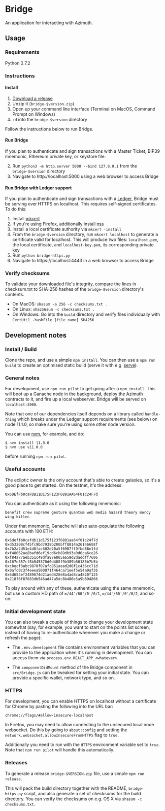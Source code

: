 # Bridge

An application for interacting with Azimuth.

## Usage

### Requirements

Python 3.7.2

### Instructions

#### Install

1. [Download a release](https://github.com/urbit/bridge/releases)
2. Unzip it (`bridge-$version.zip`)
3. Open up your command line interface (Terminal on MacOS, Command Prompt on Windows)
4. `cd` into the `bridge-$version` directory

Follow the instructions below to run Bridge.

#### Run Bridge

If you plan to authenticate and sign transactions with a Master Ticket, BIP39 mnemonic, Ethereum private key, or keystore file:

2. Run `python3 -m http.server 5000 --bind 127.0.0.1` from the `bridge-$version` directory
3. Navigate to http://localhost:5000 using a web browser to access Bridge

#### Run Bridge with Ledger support

If you plan to authenticate and sign transactions with a [Ledger](https://www.ledger.com/), Bridge must be serving over HTTPS on localhost. This requires self-signed certificates. To do this:

1. Install [mkcert](https://github.com/FiloSottile/mkcert)
2. If you're using Firefox, additionally install [nss](https://github.com/nss-dev/nss)
3. Install a local certificate authority via `mkcert -install`
4. From the `bridge-$version` directory, run `mkcert localhost` to generate a certificate valid for localhost. This will produce two files: `localhost.pem`, the local certificate, and `localhost-key.pem`, its corresponding private key
5. Run `python bridge-https.py`
6. Navigate to https://localhost:4443 in a web browser to access Bridge

### Verify checksums

To validate your downloaded file's integrity, compare the lines in checksum.txt to SHA-256 hashes of the `bridge-$version` directory's contents.

- On MacOS: `shasum -a 256 -c checksums.txt .`
- On Linux: `sha256sum -c checksums.txt .`
- On Windows: Go into the `build` directory and verify files individually with `CertUtil -hashFile [file_name] SHA256`

## Development notes

### Install / Build

Clone the repo, and use a simple `npm install`.  You can then use a `npm run
build` to create an optimised static build (serve it with e.g. [serve][serv]).

### General notes

For development, use `npm run pilot` to get going after a `npm install`.  This
will boot up a Ganache node in the background, deploy the Azimuth contracts to
it, and fire up a local webserver.  Bridge will be served on `localhost:3000`.

Note that one of our dependencies itself depends on a library called
`handle-thing` which breaks under the Ledger support requirements (see below)
on node 11.1.0, so make sure you're using some other node version.

You can use [nvm](https://github.com/creationix/nvm), for example, and do:

```
$ nvm install 11.0.0
$ nvm use v11.0.0
```

before running `npm run pilot`.

### Useful accounts

The ecliptic owner is the only account that's able to create galaxies, so
it's a good place to get started.  On the testnet, it's the address:

```
0x6DEfFb0caFDB11D175F123F6891AA64F01c24F7d
```

You can authenticate as it using the following mnemonic:

```
benefit crew supreme gesture quantum web media hazard theory mercy wing kitten
```

Under that mnemonic, Ganache will also auto-populate the following accounts
with 100 ETH:

```
0x6deffb0cafdb11d175f123f6891aa64f01c24f7d
0xd53208cf45fc9bd7938b200bff8814a26146688f
0x7b2a2d51e4d8fac602e20a5f6907ff9fbd88e1fd
0xf48062ae8bafd6ef19cd6cb89db93a0d0ca6ce26
0xf84a77aeb351c49dfa87e805a659d2daddff7606
0x167e357cf8b845370d0d408f9b389b66185b7b5b
0xcbecf3abc9878f07afc851aead2d8f1c436cc71d
0x0afc0c3f4eeea500871f464ca71eef5e54a9af36
0x6d654ef2489674d21aed428e8a4ad8ca4820f125
0x218f6f87683db546ad47a5dc8b480e5a9b694866
```

To play around with any of these, authenticate using the same mnemonic, but
use a custom HD path of `m/44'/60'/0'/0/1`, `m/44'/60'/0'/0/2`, and so on.

### Initial development state

You can also tweak a couple of things to change your development state
somewhat (say, for example, you want to start on the points list screen, instead
of having to re-authenticate whenever you make a change or refresh the page):

* The `.env.development` file contains environment variables that you can
  provide to the application when it's running in development.  You can access
  them via `process.env.REACT_APP_<whatever>`.

* The `componentDidMount` method of the Bridge component in `src/Bridge.js`
  can be tweaked for setting your initial state.  You can provide a specific
  wallet, network type, and so on.

### HTTPS

For development, you can enable HTTPS on localhost without a certificate for
Chrome by pasting the following into the URL bar:

```
chrome://flags/#allow-insecure-localhost
```

In Firefox, you may need to allow connecting to the unsecured local node
websocket. Do this by going to `about:config` and setting the
`network.websocket.allowInsecureFromHTTPS` flag to `true`.

Additionally you need to run with the `HTTPS` environment variable set to
`true`.  Note that `npm run pilot` will handle this automatically.

### Releases

To generate a release `bridge-$VERSION.zip` file, use a simple `npm run
release`.

This will pack the build directory together with the README, `bridge-https.py`
script, and also generate a set of checksums for the build directory.  You can
verify the checksums on e.g. OS X via `shasum -c checksums.txt`.

[rele]: https://github.com/urbit/bridge/releases/latest
[serv]: http://npmjs.com/package/serve
